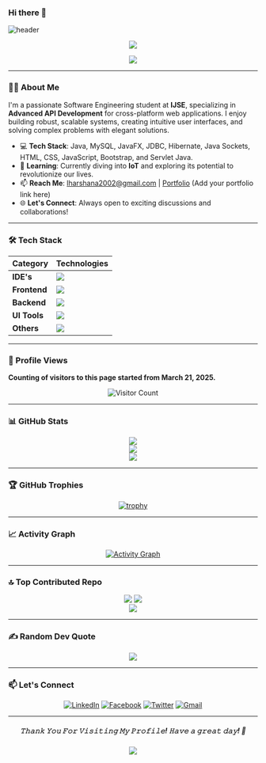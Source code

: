### Hi there 👋

![header](https://capsule-render.vercel.app/api?type=venom&height=300&color=gradient&text=I%20am%20Lahiru%20Harshana)

<p align="center"> 
  <img src="https://komarev.com/ghpvc/?username=LahiruHarshana&label=Visitors&color=9acd32&style=for-the-badge"> 
</p>

<div align="center">
  <a href="https://github.com/DenverCoder1/readme-typing-svg">
    <img src="https://readme-typing-svg.herokuapp.com?lines=HI+I'm+Lahiru+Harshana;Competitive+Programmer;IJSE+GDSE+Student;Java%20|%20Algorithms%20|%20OOP;Specialist%20on%20Codeforces;Always%20learning%20new%20things&center=true&width=500&height=50">
  </a>
</div>

---

### 👨‍💻 About Me

I'm a passionate Software Engineering student at **IJSE**, specializing in **Advanced API Development** for cross-platform web applications. I enjoy building robust, scalable systems, creating intuitive user interfaces, and solving complex problems with elegant solutions.

- 💻 **Tech Stack**: Java, MySQL, JavaFX, JDBC, Hibernate, Java Sockets, HTML, CSS, JavaScript, Bootstrap, and Servlet Java.
- 🌱 **Learning**: Currently diving into **IoT** and exploring its potential to revolutionize our lives.
- 📫 **Reach Me**: [lharshana2002@gmail.com](mailto:lharshana2002@gmail.com) | [Portfolio](#) (Add your portfolio link here)
- 🌐 **Let's Connect**: Always open to exciting discussions and collaborations!

---

### 🛠️ Tech Stack

<div align="center">

| Category       | Technologies                                                                 |
|----------------|------------------------------------------------------------------------------|
| **IDE's**      | <img src="https://skillicons.dev/icons?i=idea,androidstudio,vscode" />       |
| **Frontend**   | <img src="https://skillicons.dev/icons?i=html,css,bootstrap,tailwind,js,react,ts" /> |
| **Backend**    | <img src="https://skillicons.dev/icons?i=java,spring,hibernate,nodejs,express,mysql,mongodb" /> |
| **UI Tools**   | <img src="https://skillicons.dev/icons?i=figma,xd" />                        |
| **Others**     | <img src="https://skillicons.dev/icons?i=git,github,postman,arduino,firebase" /> |

</div>

---

### 👀 Profile Views

**Counting of visitors to this page started from March 21, 2025.**

<div align="center">

![Visitor Count](https://count.getloli.com/get/@:LahiruHarshana?theme=gelbooru-h)

</div>

---

### 📊 GitHub Stats

<div align="center">

![](https://github-readme-stats.vercel.app/api?username=LahiruHarshana&theme=blue-green&hide_border=false&include_all_commits=true&count_private=true)<br/>
![](https://github-readme-streak-stats.herokuapp.com/?user=LahiruHarshana&theme=blue-green&hide_border=false)<br/>
![](https://github-readme-stats.vercel.app/api/top-langs/?username=LahiruHarshana&theme=blue-green&hide_border=false&include_all_commits=true&count_private=true&layout=compact)

</div>

---

### 🏆 GitHub Trophies

<div align="center">

[![trophy](https://github-profile-trophy.vercel.app/?username=LahiruHarshana&theme=algolia&row=1&column=7)](https://github.com/ryo-ma/github-profile-trophy)

</div>

---

### 📈 Activity Graph

<div align="center">

[![Activity Graph](https://github-readme-activity-graph.vercel.app/graph?username=LahiruHarshana&theme=redical)](https://github.com/LahiruHarshana)

</div>

---

### 🔝 Top Contributed Repo

<div align="center">

![](http://github-profile-summary-cards.vercel.app/api/cards/stats?username=LahiruHarshana&theme=2077)
![](http://github-profile-summary-cards.vercel.app/api/cards/repos-per-language?username=LahiruHarshana&theme=2077)<br/>
![](http://github-profile-summary-cards.vercel.app/api/cards/profile-details?username=LahiruHarshana&theme=2077)

</div>

---

### ✍️ Random Dev Quote

<div align="center">

![](https://quotes-github-readme.vercel.app/api?type=horizontal&theme=dark)

</div>

---

### 📫 Let's Connect

<div align="center">

[![LinkedIn](https://img.shields.io/badge/LinkedIn-Lahiru%20Harshana-%230077B5?style=flat&logo=linkedin&logoColor=white)](https://www.linkedin.com/in/lahiru-harshana-858699252/)
[![Facebook](https://img.shields.io/badge/Facebook-Lahiru%20Harshana-%231877F2?style=flat&logo=facebook&logoColor=white)](https://web.facebook.com/profile.php?id=100094338579204)
[![Twitter](https://img.shields.io/badge/Twitter-Lahiru%20Harshana-%231DA1F2?style=flat&logo=twitter&logoColor=white)](https://twitter.com/LahiruHarsh)
[![Gmail](https://img.shields.io/badge/Gmail-lharshana2002@gmail.com-%23D14836?style=flat&logo=gmail&logoColor=white)](mailto:lharshana2002@gmail.com)

</div>

---

<h5 align="center">
𝚃𝚑𝚊𝚗𝚔 𝚈𝚘𝚞 𝙵𝚘𝚛 𝚅𝚒𝚜𝚒𝚝𝚒𝚗𝚐 𝙼𝚢 𝙿𝚛𝚘𝚏𝚒𝚕𝚎! 𝙷𝚊𝚟𝚎 𝚊 𝚐𝚛𝚎𝚊𝚝 𝚍𝚊𝚢! 🌟
</h5>

<p align="center">
  <img src="https://capsule-render.vercel.app/api?type=waving&color=gradient&height=80&section=footer"/>
</p>
